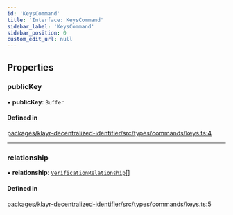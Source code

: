 ```yaml
---
id: 'KeysCommand'
title: 'Interface: KeysCommand'
sidebar_label: 'KeysCommand'
sidebar_position: 0
custom_edit_url: null
---
```


## Properties

### publicKey

• **publicKey**: `Buffer`

#### Defined in

[packages/klayr-decentralized-identifier/src/types/commands/keys.ts:4](https://github.com/aldhosutra/klayr-did/blob/8db4b95/packages/klayr-decentralized-identifier/src/types/commands/keys.ts#L4)

---

### relationship

• **relationship**: [`VerificationRelationship`](../modules.md#verificationrelationship)[]

#### Defined in

[packages/klayr-decentralized-identifier/src/types/commands/keys.ts:5](https://github.com/aldhosutra/klayr-did/blob/8db4b95/packages/klayr-decentralized-identifier/src/types/commands/keys.ts#L5)
